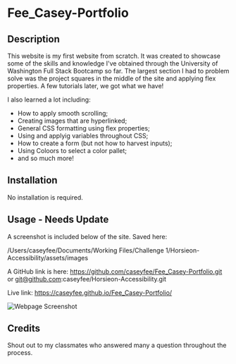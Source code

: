 # Fee_Casey-Portfolio
## Description

This website is my first website from scratch. It was created to showcase some of the skills and knowledge I've obtained through the University of Washington Full Stack Bootcamp so far. The largest section I had to problem solve was the project squares in the middle of the site and applying flex properties. A few tutorials later, we got what we have!

I also learned a lot including:

- How to apply smooth scrolling;
- Creating images that are hyperlinked;
- General CSS formatting using flex properties;
- Using and applyig variables throughout CSS;
- How to create a form (but not how to harvest inputs);
- Using Coloors to select a color pallet;
- and so much more!


## Installation

No installation is required.

## Usage - Needs Update

A screenshot is included below of the site. Saved here: 

/Users/caseyfee/Documents/Working Files/Challenge 1/Horsieon-Accessibility/assets/images


A GitHub link is here: https://github.com/caseyfee/Fee_Casey-Portfolio.git
or
git@github.com:caseyfee/Horsieon-Accessibility.git

Live link: https://caseyfee.github.io/Fee_Casey-Portfolio/

![Webpage Screenshot](./assets/css/images/backyard.jpg)


## Credits

Shout out to my classmates who answered many a question throughout the process.